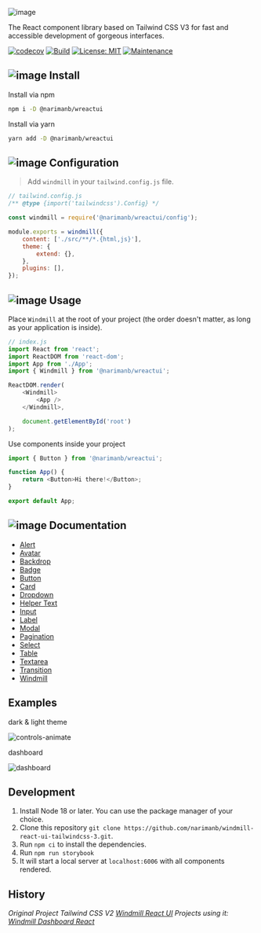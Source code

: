 ![image](https://github.com/narimanb/windmill-react-ui-tailwindcss-3/assets/37624015/888b81a4-0bb5-49d4-9a25-6720d553d720)

The React component library based on Tailwind CSS V3 for fast and accessible development of gorgeous interfaces.

[![codecov](https://codecov.io/gh/narimanb/windmill-react-ui-tailwindcss-3/branch/main/graph/badge.svg?token=O0NG9J08NK)](https://codecov.io/gh/narimanb/windmill-react-ui-tailwindcss-3) [![Build](https://github.com/narimanb/windmill-react-ui-tailwindcss-3/actions/workflows/build.yml/badge.svg)](https://github.com/narimanb/windmill-react-ui-tailwindcss-3/actions/workflows/build.yml) [![License: MIT](https://img.shields.io/badge/License-MIT-green.svg)](https://github.com/narimanb/windmill-react-ui-tailwindcss-3/blob/main/LICENSE) [![Maintenance](https://img.shields.io/badge/Maintained%3F-yes-green.svg)](https://github.com/narimanb/windmill-react-ui-tailwindcss-3/graphs/commit-activity)

## ![image](https://github.com/narimanb/windmill-react-ui-tailwindcss-3/assets/37624015/02864a9c-0b04-41a0-ae64-8795ee9a7279) Install

Install via npm

```sh
npm i -D @narimanb/wreactui
```

Install via yarn

```sh
yarn add -D @narimanb/wreactui
```

## ![image](https://github.com/narimanb/windmill-react-ui-tailwindcss-3/assets/37624015/b43f2be3-f0f3-48ea-afb6-1fe8080d7bd6) Configuration

> Add `windmill` in your `tailwind.config.js` file.

```js
// tailwind.config.js
/** @type {import('tailwindcss').Config} */

const windmill = require('@narimanb/wreactui/config');

module.exports = windmill({
	content: ['./src/**/*.{html,js}'],
	theme: {
		extend: {},
	},
	plugins: [],
});
```

## ![image](https://github.com/narimanb/windmill-react-ui-tailwindcss-3/assets/37624015/993d78dc-90cd-4838-9f1c-5d3f635db26d) Usage

Place `Windmill` at the root of your project (the order doesn't matter, as long as your application is inside).

```js
// index.js
import React from 'react';
import ReactDOM from 'react-dom';
import App from './App';
import { Windmill } from '@narimanb/wreactui';

ReactDOM.render(
	<Windmill>
		<App />
	</Windmill>,

	document.getElementById('root')
);
```

Use components inside your project

```js
import { Button } from '@narimanb/wreactui';

function App() {
	return <Button>Hi there!</Button>;
}

export default App;
```

## ![image](https://github.com/narimanb/windmill-react-ui-tailwindcss-3/assets/37624015/d93cfcb4-b403-415a-803a-7e8e2436dc14) Documentation

- [Alert](https://github.com/narimanb/windmill-react-ui-tailwindcss-3/wiki/Alert)
- [Avatar](https://github.com/narimanb/windmill-react-ui-tailwindcss-3/wiki/Avatar)
- [Backdrop](https://github.com/narimanb/windmill-react-ui-tailwindcss-3/wiki/Backdrop)
- [Badge](https://github.com/narimanb/windmill-react-ui-tailwindcss-3/wiki/Badge)
- [Button](https://github.com/narimanb/windmill-react-ui-tailwindcss-3/wiki/Button)
- [Card](https://github.com/narimanb/windmill-react-ui-tailwindcss-3/wiki/Card)
- [Dropdown](https://github.com/narimanb/windmill-react-ui-tailwindcss-3/wiki/Dropdown)
- [Helper Text](https://github.com/narimanb/windmill-react-ui-tailwindcss-3/wiki/Helper-Text)
- [Input](https://github.com/narimanb/windmill-react-ui-tailwindcss-3/wiki/Input)
- [Label](https://github.com/narimanb/windmill-react-ui-tailwindcss-3/wiki/Label)
- [Modal](https://github.com/narimanb/windmill-react-ui-tailwindcss-3/wiki/Modal)
- [Pagination](https://github.com/narimanb/windmill-react-ui-tailwindcss-3/wiki/Pagination)
- [Select](https://github.com/narimanb/windmill-react-ui-tailwindcss-3/wiki/Select)
- [Table](https://github.com/narimanb/windmill-react-ui-tailwindcss-3/wiki/Table)
- [Textarea](https://github.com/narimanb/windmill-react-ui-tailwindcss-3/wiki/Textarea)
- [Transition](https://github.com/narimanb/windmill-react-ui-tailwindcss-3/wiki/Transition)
- [Windmill](https://github.com/narimanb/windmill-react-ui-tailwindcss-3/wiki/Windmill)

## Examples

dark & light theme

![controls-animate](https://github.com/narimanb/windmill-react-ui-tailwindcss-3/assets/37624015/9efa19be-1bcb-4d3e-a866-e8230ed8ce63)

dashboard

![dashboard](https://github.com/narimanb/windmill-react-ui-tailwindcss-3/assets/37624015/235e7f89-0d7d-4261-a746-9deb85b6f166)

## Development

1. Install Node 18 or later. You can use the package manager of your choice.
2. Clone this repository `git clone https://github.com/narimanb/windmill-react-ui-tailwindcss-3.git`.
3. Run `npm ci` to install the dependencies.
4. Run `npm run storybook`
5. It will start a local server at `localhost:6006` with all components rendered.

## History

_Original Project Tailwind CSS V2 [Windmill React UI](https://github.com/estevanmaito/windmill-react-ui)
Projects using it: [Windmill Dashboard React](https://github.com/estevanmaito/windmill-dashboard-react)_
